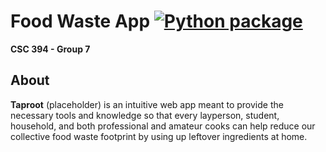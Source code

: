 Food Waste App
[![Python package](https://github.com/CSC394-FoodTeam/food-waste-app/actions/workflows/main.yml/badge.svg)](https://github.com/CSC394-FoodTeam/food-waste-app/actions/workflows/main.yml)
=============
**CSC 394 - Group 7**

## About

**Taproot** (placeholder) is an intuitive web app meant to provide the necessary tools and knowledge so that every layperson, student, household, and both professional and amateur cooks can help reduce our collective food waste footprint by using up leftover ingredients at home.
